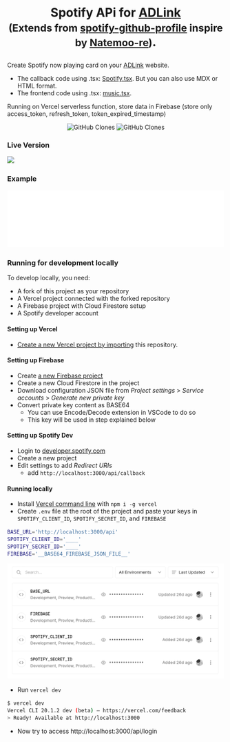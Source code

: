<h1 align="center">

Spotify APi for [ADLink](https://bit.ly/ADLink-Docs) <br>
<small>(Extends from [spotify-github-profile](https://github.com/kittinan/spotify-github-profile) inspire by [Natemoo-re](https://github.com/natemoo-re))</small>.

</h1>

Create Spotify now playing card on your [ADLink](https://bit.ly/ADLink-Docs) website.

- The callback code using .tsx: [Spotify.tsx](https://gist.github.com/agcrisbp/0a1f1762b5a9dde045b1a87e7cba7892). But you can also use MDX or HTML format.
- The frontend code using .tsx: [music.tsx](https://gist.github.com/agcrisbp/7153e7b8cdb6655dc0806586184a2402).

Running on Vercel serverless function, store data in Firebase (store only access_token, refresh_token, token_expired_timestamp)

<p align="center">
    <img alt='GitHub Clones' src='https://img.shields.io/badge/dynamic/json?color=success&label=Clone&query=count&url=https://gist.githubusercontent.com/agcrisbp/7acff1fbf435b6319be7a65a199e75e1/raw/clone.json&logo=github'>
    <img alt='GitHub Clones' src='https://img.shields.io/badge/dynamic/json?color=success&label=Unique&query=uniques&url=https://gist.githubusercontent.com/agcrisbp/7acff1fbf435b6319be7a65a199e75e1/raw/clone.json&logo=githubactions&logoColor=white'>
</p>

### Live Version
<a href="https://bit.ly/redirect-spotify"><img src="https://spotify.aghea.site/api/view.svg?uid=8glrlrg13vyc6hu8tgw6sfvez&cover_image=true&theme=natemoo-re&show_offline=false&background_color=121212&interchange=true&bar_color=ff73ff" /></a>

### Example
![Example](/img/natemoo-re.svg)

### Running for development locally
To develop locally, you need:
- A fork of this project as your repository
- A Vercel project connected with the forked repository
- A Firebase project with Cloud Firestore setup
- A Spotify developer account

#### Setting up Vercel
- [Create a new Vercel project by importing](https://vercel.com/new/import?s=https%3A%2F%2Fgithub.com%2Fagcrisbp%2FSpotify-ADLink&hasTrialAvailable=0&showOptionalTeamCreation=false&project-name=Spotify-ADLink&framework=other&totalProjects=1&remainingProjects=1) this repository.

#### Setting up Firebase
- Create [a new Firebase project](https://console.firebase.google.com/u/0/)
- Create a new Cloud Firestore in the project
- Download configuration JSON file from _Project settings_ > _Service accounts_ > _Generate new private key_
- Convert private key content as BASE64
  - You can use Encode/Decode extension in VSCode to do so
  - This key will be used in step explained below

#### Setting up Spotify Dev
- Login to [developer.spotify.com](https://developer.spotify.com/dashboard/applications)
- Create a new project
- Edit settings to add _Redirect URIs_
  - add `http://localhost:3000/api/callback`

#### Running locally

- Install [Vercel command line](https://vercel.com/download) with `npm i -g vercel`
- Create `.env` file at the root of the project and paste your keys in `SPOTIFY_CLIENT_ID`, `SPOTIFY_SECRET_ID`, and `FIREBASE`

```sh
BASE_URL='http://localhost:3000/api'
SPOTIFY_CLIENT_ID='____'
SPOTIFY_SECRET_ID='____'
FIREBASE='__BASE64_FIREBASE_JSON_FILE__'
```

![Example](/img/env.png)

- Run `vercel dev`

```sh
$ vercel dev
Vercel CLI 20.1.2 dev (beta) — https://vercel.com/feedback
> Ready! Available at http://localhost:3000
```

- Now try to access http://localhost:3000/api/login